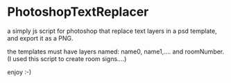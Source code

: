 # PhotoshopTextReplacer
a simply js script for photoshop that replace text layers in a psd template, and export it as a PNG.

the templates must have layers named: name0, name1,.... and roomNumber. (I used this script to create room signs....)

enjoy :-)
